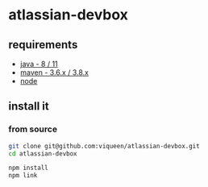 # atlassian-devbox

## requirements

* [java - 8 / 11](https://adoptopenjdk.net/)
* [maven - 3.6.x / 3.8.x](https://maven.apache.org/install.html)
* [node](https://nodejs.org/en/)

## install it

### from source

```bash
git clone git@github.com:viqueen/atlassian-devbox.git
cd atlassian-devbox

npm install
npm link
```
